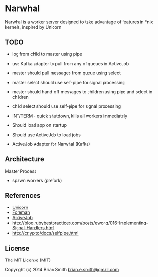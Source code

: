 Narwhal
=======

Narwhal is a worker server designed to take advantage of features in \*nix kernels, inspired by Unicorn


TODO
----

* log from child to master using pipe
* use Kafka adapter to pull from any of queues in ActiveJob
* master should pull messages from queue using select
* master select should use self-pipe for signal processing
* master should hand-off messages to children using pipe and select in children
* child select should use self-pipe for signal processing

* INT/TERM - quick shutdown, kills all workers immediately
* Should load app on startup
* Should use ActiveJob to load jobs
* ActiveJob Adapter for Narwhal (Kafka)


Architecture
------------

Master Process
  * spawn workers (prefork)


References
----------

* [Unicorn](http://unicorn.bogomips.org/)
* [Foreman](http://ddollar.github.io/foreman/)
* [ActiveJob](http://edgeguides.rubyonrails.org/active_job_basics.html)
* http://blog.rubybestpractices.com/posts/ewong/016-Implementing-Signal-Handlers.html
* http://cr.yp.to/docs/selfpipe.html

License
-------

The MIT License (MIT)

Copyright (c) 2014 Brian Smith <brian.e.smith@gmail.com>
